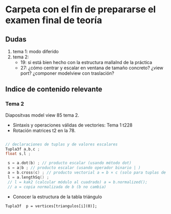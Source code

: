 # Carpeta con el fin de prepararse el examen final de teoría   


## Dudas  

1. tema 1: modo diferido 
2. tema 2: 
   - 19: si está bien hecho con  la estructura mallaInd de la práctica 
   - 27: ¿cómo centrar y escalar en ventana de tamaño concreto? ¿view port?
          ¿componer modelview con traslación? 

## Indice de contenido relevante   



### Tema 2  

Diapositvas  model view 85 tema 2. 
- Sintaxis y operaciones válidas de vectories: Tema 1 t228
- Rotación matrices t2 en la 78. 

```c++

// declaraciones de tuplas y de valores escalares 
Tupla3f a,b,c ;
float s,l ;

 s = a.dot(b) ; // producto escalar (usando método dot) 
 s = a|b ; // producto escalar (usando operador binario | )
 a = b.cross(c) ; // producto vectorial a = b × c (solo para tuplas de 3 valores)
 l = a.lengthSq() ;
 // l = kak2 (calcular módulo al cuadrado) a = b.normalized();
 // a = copia normalizada de b (b no cambia)

```  


- Conocer la estructura de la tabla triángulo 

`Tupla3f  p = vertices[triangulos[i](0)];
`
